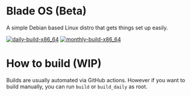 # Blade OS (Beta)
A simple Debian based Linux distro that gets things set up easily.

[![daily-build-x86_64](https://github.com/Blade-OS/os/actions/workflows/build_daily.yml/badge.svg)](https://github.com/Blade-OS/os/actions/workflows/build_daily.yml) [![monthly-build-x86_64](https://github.com/Blade-OS/os/actions/workflows/main.yml/badge.svg)](https://github.com/Blade-OS/os/actions/workflows/main.yml)

# How to build (WIP)
Builds are usually automated via GitHub actions. However if you want to build manually, you can run ```build``` or ```build_daily``` as root.
